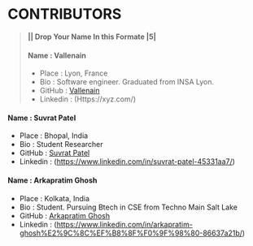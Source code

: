 # CONTRIBUTORS

> **|| Drop Your Name In this Formate |5|**
>#### Name : Vallenain
> - Place : Lyon, France
> - Bio : Software engineer. Graduated from INSA Lyon.
> - GitHub : [Vallenain](https://github.com/Vallenain)
> - Linkedin : (Https://xyz.com/)


#### Name : Suvrat Patel
 - Place : Bhopal, India
 - Bio : Student Researcher
 - GitHub : [Suvrat Patel](https://github.com/MadJokkerr)
 - Linkedin : (https://www.linkedin.com/in/suvrat-patel-45331aa7/)

#### Name : Arkapratim Ghosh
 - Place : Kolkata, India
 - Bio : Student. Pursuing Btech in CSE from Techno Main Salt Lake
 - GitHub : [Arkapratim Ghosh](https://github.com/arkapg211002)
 - Linkedin : (https://www.linkedin.com/in/arkapratim-ghosh%E2%9C%8C%EF%B8%8F%F0%9F%98%80-86637a21b/)
